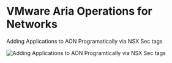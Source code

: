 # VMware Aria Operations for Networks

Adding Applications to AON Programatically via NSX Sec tags 

![Adding Applications to AON Programtically via NSX Sec tags](https://github.com/defaultroute0/vrni/blob/master/images/app_def_api.gif?raw=true)

